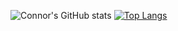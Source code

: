 ![Connor's GitHub stats](https://github-readme-stats.vercel.app/api?username=conjfrnk&count_private=true)
[![Top Langs](https://github-readme-stats.vercel.app/api/top-langs/?username=conjfrnk)](https://github.com/anuraghazra/github-readme-stats)

<!--
**conjfrnk/conjfrnk** is a ✨ _special_ ✨ repository because its `README.md` (this file) appears on your GitHub profile.

Here are some ideas to get you started:

- 🔭 I’m currently working on ...
- 🌱 I’m currently learning ...
- 👯 I’m looking to collaborate on ...
- 🤔 I’m looking for help with ...
- 💬 Ask me about ...
- 📫 How to reach me: ...
- 😄 Pronouns: ...
- ⚡ Fun fact: ...
-->
